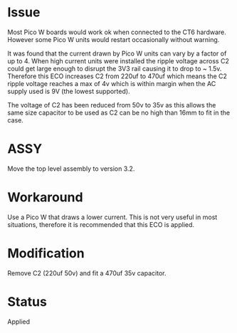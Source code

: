 # Issue
Most Pico W boards would work ok when connected to the CT6 hardware.
However some Pico W units would restart occasionally without warning.

It was found that the current drawn by Pico W units can vary by a factor
of up to 4. When high current units were installed the ripple voltage
across C2 could get large enough to disrupt the 3V3 rail causing it to
drop to ~ 1.5v. Therefore this ECO increases C2 from 220uf to 470uf
which means the C2 ripple voltage reaches a max of 4v which is within
margin when the AC supply used is 9V (the lowest supported).

The voltage of C2 has been reduced from 50v to 35v as this allows
the same size capacitor to be used as C2 can be no high than 16mm
to fit in the case.

# ASSY
Move the top level assembly to version 3.2.

# Workaround
Use a Pico W that draws a lower current. This is not very useful in most
situations, therefore it is recommended that this ECO is applied.

# Modification
Remove C2 (220uf 50v) and fit a 470uf 35v capacitor.

# Status
Applied
